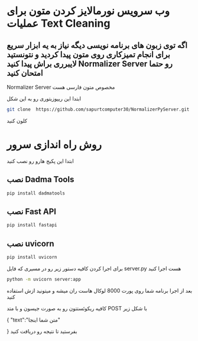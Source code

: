 # وب سرویس نورمالایز کردن متون برای عملیات Text Cleaning

## اگه توی زبون های برنامه نویسی  دیگه نیاز به یه ابزار سریع برای انجام تمیزکاری روی متون پیدا کردید و نتونستید لایبرری براش پیدا کنید Normalizer Server رو حتما امتحان کنید
Normalizer Server مخصوص متون فارسی هست

ابتدا این ریپوزیتوری رو به این شکل 


```bash
git clone  https://github.com/sapurtcomputer30/NormalizerPyServer.git
```

کلون کنید

# روش راه اندازی سرور 

ابتدا این  پکیج هارو رو نصب کنید

## نصب Dadma Tools

```bash
pip install dadmatools 
```


## نصب Fast API

```bash
pip install fastapi 
```


## نصب uvicorn

```bash
pip install uvicorn 
```


برای اجرا کردن کافیه دستور زیر رو در مسیری که فایل server.py هست اجرا کنید


```bash
python -m uvicorn server:app
```



بعد از اجرا برنامه شما روی پورت 8000 لوکال هاست ران میشه و میتونید ازش استفاده کنید 

کافیه ریکوئستتون رو به صورت جیسون و با متد POST  با شکل زیر 

{
  "text":"متن شما اینجا"

}
بفرستید تا نتیجه رو دریافت کنید

